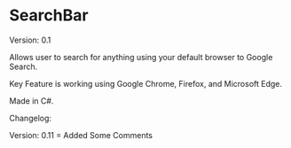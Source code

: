 # SearchBar

Version: 0.1

Allows user to search for anything using your default browser to Google Search.

Key Feature is working using Google Chrome, Firefox, and Microsoft Edge.

Made in C#.

Changelog:

Version: 0.11 = Added Some Comments
